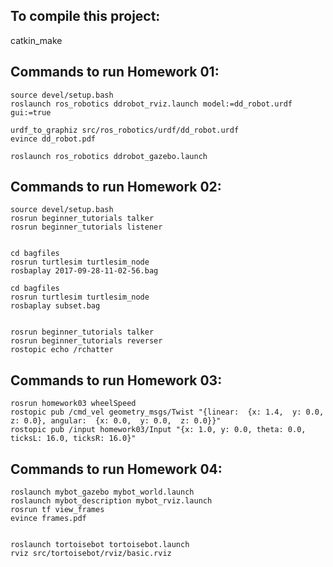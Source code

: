 

## To compile this project:

catkin_make

## Commands to run Homework 01:

	source devel/setup.bash
	roslaunch ros_robotics ddrobot_rviz.launch model:=dd_robot.urdf gui:=true

	urdf_to_graphiz src/ros_robotics/urdf/dd_robot.urdf 
	evince dd_robot.pdf

	roslaunch ros_robotics ddrobot_gazebo.launch 


## Commands to run Homework 02:

	source devel/setup.bash
	rosrun beginner_tutorials talker
	rosrun beginner_tutorials listener


	cd bagfiles
	rosrun turtlesim turtlesim_node
	rosbaplay 2017-09-28-11-02-56.bag

	cd bagfiles
	rosrun turtlesim turtlesim_node
	rosbaplay subset.bag


	rosrun beginner_tutorials talker
	rosrun beginner_tutorials reverser
	rostopic echo /rchatter 


## Commands to run Homework 03:

	rosrun homework03 wheelSpeed
	rostopic pub /cmd_vel geometry_msgs/Twist "{linear:  {x: 1.4,  y: 0.0,  z: 0.0}, angular:  {x: 0.0,  y: 0.0,  z: 0.0}}" 
	rostopic pub /input homework03/Input "{x: 1.0, y: 0.0, theta: 0.0, ticksL: 16.0, ticksR: 16.0}"

## Commands to run Homework 04:

	roslaunch mybot_gazebo mybot_world.launch
	roslaunch mybot_description mybot_rviz.launch
	rosrun tf view_frames
	evince frames.pdf


	roslaunch tortoisebot tortoisebot.launch 
	rviz src/tortoisebot/rviz/basic.rviz
